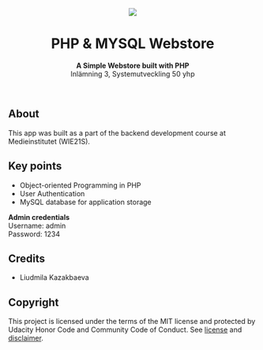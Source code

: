 <div align="center"><img src="https://medieinstitutet.se/wp-content/uploads/2019/04/logomedieinstitutet-370x73.png"></div>
<h1 align="center">PHP & MYSQL Webstore</h1>
<p align="center"><strong>A Simple Webstore built with PHP</strong>
<br>Inlämning 3, Systemutveckling 50 yhp</p>
<br/>
<h2>About</h2>

This app was built as a part of the backend development course at Medieinstitutet (WIE21S).

<h2>Key points</h2>

- Object-oriented Programming in PHP
- User Authentication
- MySQL database for application storage

<strong>Admin credentials</strong><br/>
Username: admin<br/>
Password: 1234<br/>


<h2>Credits</h2>

- Liudmila Kazakbaeva

<h2>Copyright</h2>
This project is licensed under the terms of the MIT license and protected by Udacity Honor Code and Community Code of Conduct. See <a href="LICENSE.md">license</a> and <a href="LICENSE.DISCLAIMER.md">disclaimer</a>.
